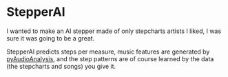 # StepperAI

I wanted to make an AI stepper made of only stepcharts artists I liked, I was sure it was going to be a great.

StepperAI predicts steps per measure, music features are generated by [pyAudioAnalysis](https://github.com/tyiannak/pyAudioAnalysis/wiki/3.-Feature-Extraction), and the step patterns are of course learned by the data (the stepcharts and songs) you give it.